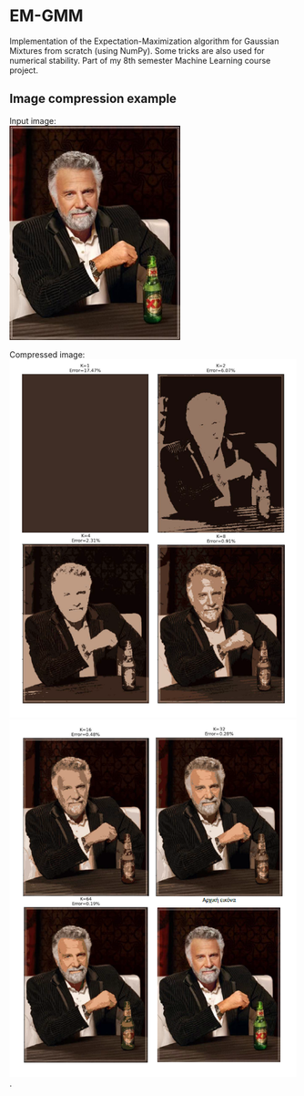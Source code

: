 # EM-GMM
Implementation of the Expectation-Maximization algorithm for Gaussian Mixtures from scratch (using NumPy). Some tricks are also used for numerical stability. Part of my 8th semester Machine Learning course project.

## Image compression example
Input image:\
<img src="./im.jpg" width="300" height="376">

Compressed image:\
<img src="./comp1.png">
<img src="./comp2.png">
.

